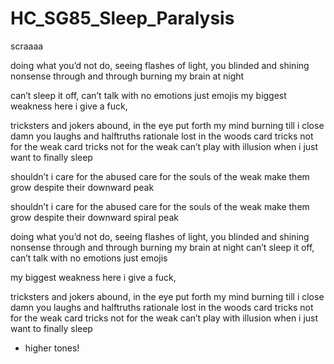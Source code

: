 # HC_SG85_Sleep_Paralysis

scraaaa

doing what you’d not do, seeing
flashes of light, you blinded and shining
nonsense through and through
burning my brain at night 

can’t sleep it off, can’t talk
with no emotions just emojis
my biggest weakness here
i  give a fuck, 

tricksters and jokers abound, in the eye
put forth my mind burning till i close
damn you laughs and halftruths
rationale lost in the woods
card tricks not for the weak 
card tricks not for the weak 
can’t play with illusion
when i just want to finally sleep

shouldn’t i care for the abused
care for the souls of the weak
make them grow despite
 their downward peak

shouldn’t i care for the abused
care for the souls of the weak
make them grow despite
their downward spiral peak

doing what you’d not do, seeing
flashes of light, you blinded and shining
nonsense through and through
burning my brain at night 
can’t sleep it off, can’t talk 
with no emotions just emojis 

my biggest weakness here
i  give a fuck, 

tricksters and jokers abound, in the eye
put forth my mind burning till i close
damn you laughs and halftruths
rationale lost in the woods
card tricks not for the weak 
card tricks not for the weak 
can’t play with illusion
when i just want to finally sleep

-  higher tones!
